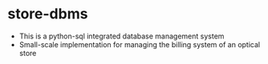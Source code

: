 # store-dbms
  - This is a python-sql integrated database management system
  - Small-scale implementation for managing the billing system of an optical store
 
